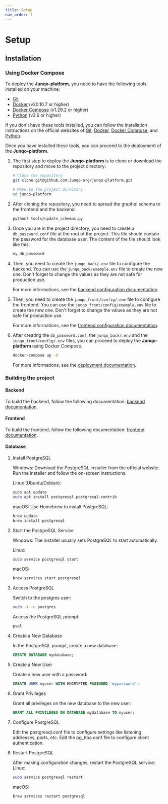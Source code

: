 ```yaml
---
title: Setup
nav_order: 1
---
```


<!-- omit in toc -->
# Setup

## Installation

### Using Docker Compose

To deploy the **Junqo-platform**, you need to have the following tools installed on your machine:

- [Git](https://git-scm.com/)
- [Docker](https://www.docker.com/) (v20.10.7 or higher)
- [Docker Compose](https://docs.docker.com/compose/) (v1.29.2 or higher)
- [Python](https://www.python.org/) (v3.6 or higher)

If you don't have these tools installed, you can follow the installation instructions on the official websites of [Git](https://git-scm.com/), [Docker](https://www.docker.com/), [Docker Compose](https://docs.docker.com/compose/), and [Python](https://www.python.org/).

Once you have installed these tools, you can proceed to the deployment of the **Junqo-platform**.

1. The first step to deploy the **Junqo-platform** is to clone or download the repository and move to the project directory:

    ```bash
    # Clone the repository
    git clone git@github.com:Junqo-org/junqo-platform.git

    # Move to the project directory
    cd junqo-platform
    ```

2. After cloning the repository, you need to spread the graphql schema to the frontend and the backend.

    ```bash
    python3 tools/update_schemas.py
    ```

3. Once you are in the project directory, you need to create a `db_password.conf` file at the root of the project.
    This file should contain the password for the database user.
    The content of the file should look like this:

    ```bash
    my_db_password
    ```

4. Then, you need to create the `junqo_back/.env` file to configure the backend.
    You can use the `junqo_back/exemple.env` file to create the new one.
    Don't forget to change the values as they are not safe for production use.

    For more informations, see the [backend configuration documentation](./backend.md#configuration).

5. Then, you need to create the `junqo_front/config/.env` file to configure the frontend.
    You can use the `junqo_front/config/exemple.env` file to create the new one.
    Don't forget to change the values as they are not safe for production use.

    For more informations, see the [frontend configuration documentation](./frontend.md#configuration).

6. After creating the `db_password.conf`, the `junqo_back/.env` and the `junqo_front/config/.env` files, you can proceed to deploy the **Junqo-platform** using Docker Compose.

    ```bash
    docker-compose up -d
    ```

    For more informations, see the [deployment documentation](./deployment.md).

### Building the project

#### Backend

To build the backend, follow the following documentation: [backend documentation](./backend.md#installation).

#### Frontend

To build the frontend, follow the following documentation: [frontend documentation](./frontend.md#installation).

#### Database

1. Install PostgreSQL

    Windows:
    Download the PostgreSQL installer from the official website.
    Run the installer and follow the on-screen instructions.

    Linux (Ubuntu/Debian):

    ```bash
    sudo apt update
    sudo apt install postgresql postgresql-contrib
    ```

    macOS:
    Use Homebrew to install PostgreSQL:

    ```bash
    brew update
    brew install postgresql
    ```

2. Start the PostgreSQL Service

    Windows:
    The installer usually sets PostgreSQL to start automatically.

    Linux:

    ```bash
    sudo service postgresql start
    ```

    macOS:

    ```bash
    brew services start postgresql
    ```

3. Access PostgreSQL

    Switch to the postgres user:

    ```bash
    sudo -i -u postgres
    ```

    Access the PostgreSQL prompt:

    ```bash
    psql
    ```

4. Create a New Database

    In the PostgreSQL prompt, create a new database:

    ```sql
    CREATE DATABASE mydatabase;
    ```

5. Create a New User

    Create a new user with a password:

    ```sql
    CREATE USER myuser WITH ENCRYPTED PASSWORD 'mypassword';
    ```

6. Grant Privileges

    Grant all privileges on the new database to the new user:

    ```sql
    GRANT ALL PRIVILEGES ON DATABASE mydatabase TO myuser;
    ```

7. Configure PostgreSQL

    Edit the postgresql.conf file to configure settings like listening addresses, ports, etc.
    Edit the pg_hba.conf file to configure client authentication.

8. Restart PostgreSQL

    After making configuration changes, restart the PostgreSQL service:
    Linux:

    ```bash
    sudo service postgresql restart
    ```

    macOS:

    ```bash
    brew services restart postgresql
    ```
